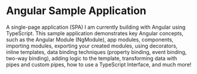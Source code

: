 <h1>Angular Sample Application</h1>

<p>A single-page application (SPA) I am currently building with Angular using TypeScript. This sample application demonstrates key Angular concepts, such as the Angular Module (NgModule), app modules, components, importing modules, exporting your created modules, using decorators, inline templates, data binding techniques (property binding, event binding, two-way binding), adding logic to the template, transforming data with pipes and custom pipes, how to use a TypeScript Interface, and much more!</p>
